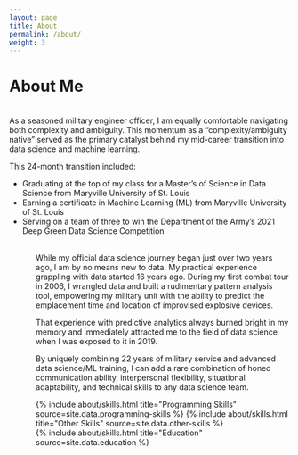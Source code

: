```yaml
---
layout: page
title: About
permalink: /about/
weight: 3
---
```


# **About Me**

<br>
As a seasoned military engineer officer, I am equally comfortable navigating both complexity and ambiguity. This momentum as a “complexity/ambiguity native” served as the primary catalyst behind my mid-career transition into data science and machine learning.

This 24-month transition included:
<ul>
  <li>Graduating at the top of my class for a Master’s of Science in Data Science from Maryville University of St. Louis</li>
  <li>Earning a certificate in Machine Learning (ML) from Maryville University of St. Louis</li>
  <li>Serving on a team of three to win the Department of the Army’s 2021 Deep Green Data Science Competition</li>
<ul>
<br>
While my official data science journey began just over two years ago, I am by no means new to data. My practical experience grappling with data started 16 years ago. During my first combat tour in 2006, I wrangled data and built a rudimentary pattern analysis tool, empowering my military unit with the ability to predict the emplacement time and location of improvised explosive devices.

That experience with predictive analytics always burned bright in my memory and immediately attracted me to the field of data science when I was exposed to it in 2019.

By uniquely combining 22 years of military service and advanced data science/ML training, I can add a rare combination of honed communication ability, interpersonal flexibility, situational adaptability, and technical skills to any data science team.

<div class="row">
{% include about/skills.html title="Programming Skills" source=site.data.programming-skills %}
{% include about/skills.html title="Other Skills" source=site.data.other-skills %}
</div>

<div class="row">
{% include about/skills.html title="Education" source=site.data.education %}
</div>
